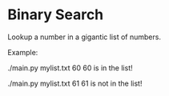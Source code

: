 # Binary Search

Lookup a number in a gigantic list of numbers.

Example:

./main.py mylist.txt 60
60 is in the list!

./main.py mylist.txt 61
61 is not in the list!